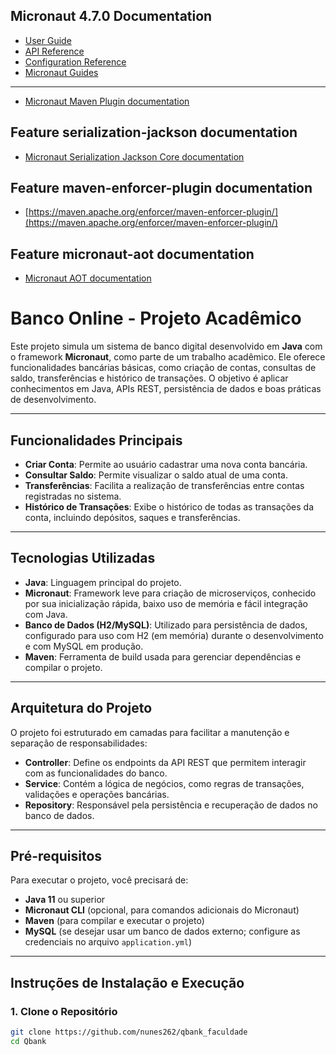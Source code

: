 ## Micronaut 4.7.0 Documentation

- [User Guide](https://docs.micronaut.io/4.7.0/guide/index.html)
- [API Reference](https://docs.micronaut.io/4.7.0/api/index.html)
- [Configuration Reference](https://docs.micronaut.io/4.7.0/guide/configurationreference.html)
- [Micronaut Guides](https://guides.micronaut.io/index.html)
---

- [Micronaut Maven Plugin documentation](https://micronaut-projects.github.io/micronaut-maven-plugin/latest/)
## Feature serialization-jackson documentation

- [Micronaut Serialization Jackson Core documentation](https://micronaut-projects.github.io/micronaut-serialization/latest/guide/)


## Feature maven-enforcer-plugin documentation

- [https://maven.apache.org/enforcer/maven-enforcer-plugin/](https://maven.apache.org/enforcer/maven-enforcer-plugin/)


## Feature micronaut-aot documentation

- [Micronaut AOT documentation](https://micronaut-projects.github.io/micronaut-aot/latest/guide/)

# Banco Online - Projeto Acadêmico

Este projeto simula um sistema de banco digital desenvolvido em **Java** com o framework **Micronaut**, como parte de um trabalho acadêmico. Ele oferece funcionalidades bancárias básicas, como criação de contas, consultas de saldo, transferências e histórico de transações. O objetivo é aplicar conhecimentos em Java, APIs REST, persistência de dados e boas práticas de desenvolvimento.

---

## Funcionalidades Principais

- **Criar Conta**: Permite ao usuário cadastrar uma nova conta bancária.
- **Consultar Saldo**: Permite visualizar o saldo atual de uma conta.
- **Transferências**: Facilita a realização de transferências entre contas registradas no sistema.
- **Histórico de Transações**: Exibe o histórico de todas as transações da conta, incluindo depósitos, saques e transferências.

---

## Tecnologias Utilizadas

- **Java**: Linguagem principal do projeto.
- **Micronaut**: Framework leve para criação de microserviços, conhecido por sua inicialização rápida, baixo uso de memória e fácil integração com Java.
- **Banco de Dados (H2/MySQL)**: Utilizado para persistência de dados, configurado para uso com H2 (em memória) durante o desenvolvimento e com MySQL em produção.
- **Maven**: Ferramenta de build usada para gerenciar dependências e compilar o projeto.

---

## Arquitetura do Projeto

O projeto foi estruturado em camadas para facilitar a manutenção e separação de responsabilidades:

- **Controller**: Define os endpoints da API REST que permitem interagir com as funcionalidades do banco.
- **Service**: Contém a lógica de negócios, como regras de transações, validações e operações bancárias.
- **Repository**: Responsável pela persistência e recuperação de dados no banco de dados.

---

## Pré-requisitos

Para executar o projeto, você precisará de:

- **Java 11** ou superior
- **Micronaut CLI** (opcional, para comandos adicionais do Micronaut)
- **Maven** (para compilar e executar o projeto)
- **MySQL** (se desejar usar um banco de dados externo; configure as credenciais no arquivo `application.yml`)

---

## Instruções de Instalação e Execução

### 1. Clone o Repositório

```bash
git clone https://github.com/nunes262/qbank_faculdade
cd Qbank


